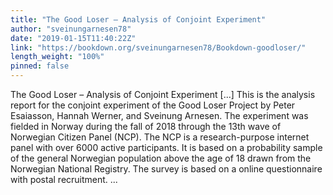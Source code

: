 ```yaml
---
title: "The Good Loser – Analysis of Conjoint Experiment"
author: "sveinungarnesen78"
date: "2019-01-15T11:40:22Z"
link: "https://bookdown.org/sveinungarnesen78/Bookdown-goodloser/"
length_weight: "100%"
pinned: false
---
```


The Good Loser – Analysis of Conjoint Experiment [...] This is the analysis report for the conjoint experiment of the Good Loser Project by Peter Esaiasson, Hannah Werner, and Sveinung Arnesen. The experiment was fielded in Norway during the fall of 2018 through the 13th wave of Norwegian Citizen Panel (NCP). The NCP is a research-purpose internet panel with over 6000 active participants. It is based on a probability sample of the general Norwegian population above the age of 18 drawn from the Norwegian National Registry. The survey is based on a online questionnaire with postal recruitment. ...
